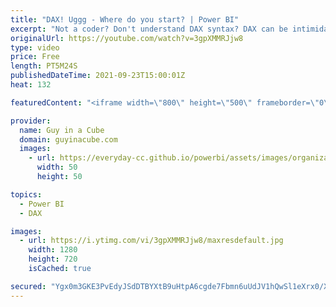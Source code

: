 ```yaml
---
title: "DAX! Uggg - Where do you start? | Power BI"
excerpt: "Not a coder? Don't understand DAX syntax? DAX can be intimidating and difficult to learn. Frustrating even! Learning DAX can make Power BI very rewarding. Adam has some resources to get you started in your journey.  Beginning the journey:  MS Learn: User DAX in Power BI Desktop (Free) https://docs.microsoft.com/learn/paths/dax-power-bi/"
originalUrl: https://youtube.com/watch?v=3gpXMMRJjw8
type: video
price: Free
length: PT5M24S
publishedDateTime: 2021-09-23T15:00:01Z
heat: 132

featuredContent: "<iframe width=\"800\" height=\"500\" frameborder=\"0\" src=\"https://www.youtube.com/embed/3gpXMMRJjw8\" allow=\"accelerometer; autoplay; encrypted-media; gyroscope; picture-in-picture\" allowfullscreen></iframe>"

provider:
  name: Guy in a Cube
  domain: guyinacube.com
  images:
    - url: https://everyday-cc.github.io/powerbi/assets/images/organizations/guyinacube.com-50x50.jpg
      width: 50
      height: 50

topics:
  - Power BI
  - DAX

images:
  - url: https://i.ytimg.com/vi/3gpXMMRJjw8/maxresdefault.jpg
    width: 1280
    height: 720
    isCached: true

secured: "Ygx0m3GKE3PvEdyJSdDTBYXtB9uHtpA6cgde7Fbmn6uUdJV1hQwSl1eXrx0/XP0dCi8Z2sGWj+8i9Kjwy/5tmV09jRkwE54mEcqalU7eVkAxfIj/SQdzN2ZM0bh25R4slfBVXzJruc+RdWBL6mABUr5cgdb+rRLbzitHe7qYU5aXOjdpkbopRqvHcjTaVXxCs87PylROKCfeff1VDGDBsBLC8qC9xrUy8CS8nrtEkLt+3JukSpxD4JvnZEm8wrrYX09w2XBLBs914knzXjYsvG0sc7l3TOuLh/zDP2wHbVROcbt/lGIMI0wL0AdfRNiBVMXfNVElrJefDZTxzaTiZNTG58DNOhmRPQz/1crMnb6hldTZh3N3xtpod9gixcNmRrUUAe7xBzK66K9ILv0OBN+mwEF/8A17vzzeeOiepwM=;f7vQVuVCxDzrKf8m+dgp6w=="
---
```


